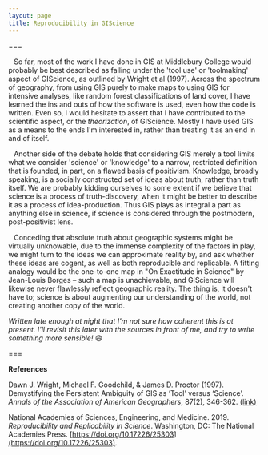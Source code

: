 ```yaml
---
layout: page
title: Reproducibility in GIScience
---
```


===

&ensp; So far, most of the work I have done in GIS at Middlebury College would probably be best described as falling under the 'tool use' or 'toolmaking' aspect of GIScience, as outlined by Wright et al (1997). Across the spectrum of geography, from using GIS purely to make maps to using GIS for intensive analyses, like random forest classifications of land cover, I have learned the ins and outs of how the software is used, even how the code is written. Even so, I would hesitate to assert that I have contributed to the scientific aspect, or the *theorization*, of GIScience. Mostly I have used GIS as a means to the ends I'm interested in, rather than treating it as an end in and of itself.

&ensp; Another side of the debate holds that considering GIS merely a tool limits what we consider 'science' or 'knowledge' to a narrow, restricted definition that is founded, in part, on a flawed basis of positivism. Knowledge, broadly speaking, is a socially constructed set of ideas about truth, rather than truth itself. We are probably kidding ourselves to some extent if we believe that science is a process of truth-discovery, when it might be better to describe it as a process of idea-production. Thus GIS plays as integral a part as anything else in science, if science is considered through the postmodern, post-positivist lens.

&ensp; Conceding that absolute truth about geographic systems might be virtually unknowable, due to the immense complexity of the factors in play, we might turn to the ideas we can approximate reality by, and ask whether these ideas are cogent, as well as both reproducible and replicable. A fitting analogy would be the one-to-one map in "On Exactitude in Science" by Jean-Louis Borges – such a map is unachievable, and GIScience will likewise never flawlessly reflect geographic reality. The thing is, it doesn't have to; science is about augmenting our understanding of the world, not creating another copy of the world.

*Written late enough at night that I'm not sure how coherent this is at present. I'll revisit this later with the sources in front of me, and try to write something more sensible!* 😄

===

**References**

Dawn J. Wright, Michael F. Goodchild, & James D. Proctor (1997). Demystifying the Persistent Ambiguity of GIS as ‘Tool’ versus ‘Science’. *Annals of the Association of American Geographers*, 87(2), 346-362. [(link)](https://www.tandfonline.com/doi/abs/10.1111/0004-5608.872057)

National Academies of Sciences, Engineering, and Medicine. 2019. *Reproducibility and Replicability in Science*. Washington, DC: The National Academies Press. [https://doi.org/10.17226/25303](https://doi.org/10.17226/25303).

